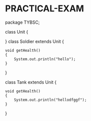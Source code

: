 # PRACTICAL-EXAM
package TYBSC;

  class Unit
{
		
}
 class Soldier extends Unit
{
	
	void getHealth()
	{
		System.out.println("hello");
	}

}

 class Tank extends Unit
{
	
	void getHealth()
	{
		System.out.println("hellodfggf");
	}

}
